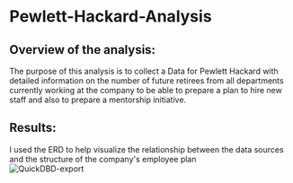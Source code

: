 # Pewlett-Hackard-Analysis

## Overview of the analysis:
The purpose of this analysis is to collect a Data for Pewlett Hackard with detailed information on the number of future retirees from all departments currently working at the company to be able to prepare a plan to hire new staff and also to prepare a mentorship initiative. 

## Results:
I used the ERD to help visualize the relationship between the data sources and the structure of the company's employee plan  
![QuickDBD-export](path/to/image_name.png)

